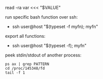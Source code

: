 
read -ra var <<< "$VALUE"

run specific bash function over ssh:
   - ssh user@host "$(typeset -f myfn); myfn"

export all functions:
   - ssh user@host "$(typeset -f); myfn"

peek stdin/stdout of another process:

```
ps ax | grep PATTERN
cd /proc/145348/fd
tail -f 1
```
